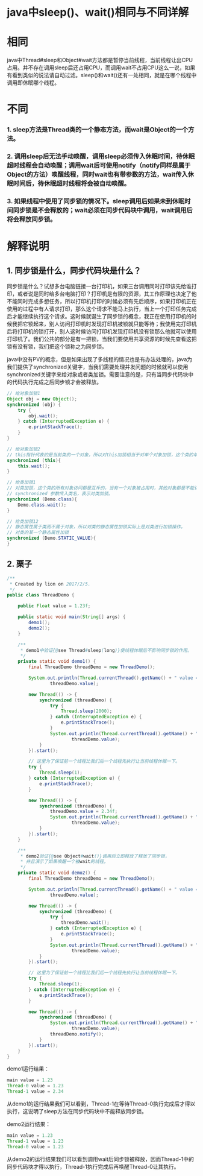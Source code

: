 java中sleep()、wait()相同与不同详解
=================================

# 相同

java中Thread#sleep和Object#wait方法都是暂停当前线程，当前线程让出CPU占用。并不存在调用sleep后还占用CPU，而调用wait不占用CPU这么一说，如果有看到类似的说法请自动过滤。sleep()和wait()还有一处相同，就是在哪个线程中调用即休眠哪个线程。

# 不同

### 1. sleep方法是Thread类的一个静态方法，而wait是Object的一个方法。
### 2. 调用sleep后无法手动唤醒，调用sleep必须传入休眠时间，待休眠超时线程会自动唤醒；调用wait后可使用notify（notify同样是属于Object的方法）唤醒线程，同时wait也有带参数的方法，wait传入休眠时间后，待休眠超时线程将会被自动唤醒。
### 3. 如果线程中使用了同步锁的情况下。sleep调用后如果未到休眠时间同步锁是不会释放的；wait必须在同步代码块中调用，wait调用后将会释放同步锁。

# 解释说明

## 1. 同步锁是什么，同步代码块是什么？

同步锁是什么？试想多台电脑链接一台打印机，如果三台调用同时打印该先给谁打印，或者说是同时给多台电脑打印？打印机是有限的资源，其工作原理也决定了他不能同时完成多想任务，所以打印机打印的时候必须有先后顺序，如果打印机正在使用的过程中有人请求打印，那么这个请求不能马上执行，当上一个打印任务完成后才能继续执行这个请求。这时候就诞生了同步锁的概念，我正在使用打印机的时候我把它锁起来，别人访问打印机时发现打印机被锁就只能等待；我使用完打印机后将打印机的锁打开，别人这时候访问打印机发现打印机没有锁那么他就可以使用打印机了。我们公共的部分是有一把锁，当我们要使用共享资源的时候先查看这把锁有没有锁，我们把这个锁称之为同步锁。

java中没有PV的概念，但是如果出现了多线程的情况也是有办法处理的，java为我们提供了synchronized关键字，当我们需要处理并发问题的时候就可以使用synchronized关键字来给对象或者类加锁。需要注意的是，只有当同步代码块中的代码执行完成之后同步锁才会被释放。

```java
// 给对象加锁1
Object obj = new Object();
synchronized (obj) {
    try {
        obj.wait();
    } catch (InterruptedException e) {
        e.printStackTrace();
    }
}

// 给对象加锁2
// this指针代表的是当前类的一个对象，所以对this加锁相当于对单个对象加锁，这个类的单个对象访问是互斥的，但是每个对象之间相互不影响。
synchronized (this){
	this.wait();
}

// 给类加锁1
// 对类加锁，这个类的所有对象访问都是互斥的，当有一个对象被占用时，其他对象都是不能访问的。
// synchronized 参数传入类名，表示对类加锁。
synchronized (Demo.class){
	Demo.class.wait();
}

// 给类加锁12
// 静态属性属于类而不属于对象，所以对类的静态属性加锁实际上是对类进行加锁操作。
// 对类的某一个静态属性加锁
synchronized (Demo.STATIC_VALUE){
}

```

## 2. 栗子

```java
/**
 * Created by lion on 2017/2/5.
 */
public class ThreadDemo {

    public Float value = 1.23f;

    public static void main(String[] args) {
        demo1();
        demo2();
    }

    /**
     * demo1中验证{@see Thread#sleep(long)}使线程休眠后不影响同步锁的作用。
     */
    private static void demo1() {
        final ThreadDemo threadDemo = new ThreadDemo();

        System.out.println(Thread.currentThread().getName() + " value = " +
                threadDemo.value);

        new Thread(() -> {
            synchronized (threadDemo) {
                try {
                    Thread.sleep(2000);
                } catch (InterruptedException e) {
                    e.printStackTrace();
                }
                System.out.println(Thread.currentThread().getName() + " value = " +
                        threadDemo.value);
            }
        }).start();

        // 这里为了保证前一个线程比我们后一个线程先执行让当前线程休眠一下。
        try {
            Thread.sleep(1);
        } catch (InterruptedException e) {
            e.printStackTrace();
        }

        new Thread(() -> {
            synchronized (threadDemo) {
                threadDemo.value = 2.34f;
                System.out.println(Thread.currentThread().getName() + " value = " +
                        threadDemo.value);
            }
        }).start();
    }

    /**
     * demo2验证{@see Object#wait()}调用后立即释放了释放了同步锁，
     * 并且演示了如果唤醒一个被wait的线程。
     */
    private static void demo2() {
        final ThreadDemo threadDemo = new ThreadDemo();

        System.out.println(Thread.currentThread().getName() + " value = " +
                threadDemo.value);

        new Thread(() -> {
            synchronized (threadDemo) {
                try {
                    threadDemo.wait();
                } catch (InterruptedException e) {
                    e.printStackTrace();
                }
                System.out.println(Thread.currentThread().getName() + " value = " +
                        threadDemo.value);
            }
        }).start();

        // 这里为了保证前一个线程比我们后一个线程先执行让当前线程休眠一下。
        try {
            Thread.sleep(1);
        } catch (InterruptedException e) {
            e.printStackTrace();
        }

        new Thread(() -> {
            synchronized (threadDemo) {
                System.out.println(Thread.currentThread().getName() + " value = " +
                        threadDemo.value);
                threadDemo.notify();
            }
        }).start();
    }
}
```

demo1运行结果：

```java
main value = 1.23
Thread-0 value = 1.23
Thread-1 value = 2.34
```

从demo1的运行结果我们可以看到，Thread-1在等待Thread-0执行完成后才得以执行，这说明了sleep方法在同步代码块中不能释放同步锁。

demo2运行结果：

```java
main value = 1.23
Thread-1 value = 1.23
Thread-0 value = 1.23
```

从demo2的运行结果我们可以看到调用wait后同步锁被释放，因而Thread-1中的同步代码块才得以执行，Thread-1执行完成后再唤醒Thread-0让其执行。

